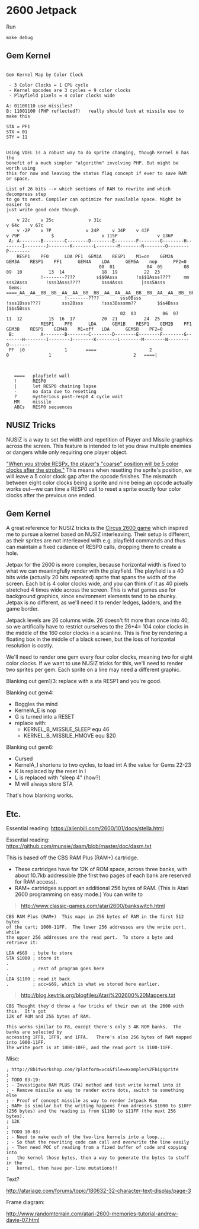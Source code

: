 # 2600 Jetpack

Run

```
make debug
```

## Gem Kernel

```

Gem Kernel Map by Color Clock

 - 3 Color Clocks = 1 CPU cycle
 - Kernel opcodes are 3 cycles = 9 color clocks
 - Playfield pixels = 4 color clocks wide

A: 01100110 use missiles?
B: 11001100 (PHP reflected?)   really should look at missile use to make this

STA = PF1
STX = 01
STY = 11


Using VDEL is a robust way to do sprite changing, though Kernel B has the
benefit of a much simpler "algorithm" involving PHP. But might be worth using
this for now and leaving the status flag concept if ever to save RAM or space.

List of 26 bits --> which sections of RAM to rewrite and which decompress step
to go to next. Compiler can optimize for available space. Might be easier to
just write good code though.

    v 22c    v 25c             v 31c                                                                                              v 64c    v 67c
    v -2P    v 7P             v 24P     v 34P    v 43P                               v 79P            $                  v 115P               v 136P
 A: A--------B--------C--------D--------E--------F--------G--------H--------I--------J--------K--------L--------M--------N--------O--------P--------
    RESP1    PF0      LDA PF1  GEM1A    RESP1    M1=on    GEM2A    GEM3A    RESP1    PF1      GEM4A    LDA      GEM5A    nop      PF2=0
                                   00  01            04  05        08  09  10          13  14              18  19          22  23         
             !--------????        s$$0Asss       !s$$1Asss????     mm sss2Asss       !sss3Asss????        sss4Asss       |sss5Asss        
 Gems:                        ====_AA__AA__BB__BB__AA__AA__BB__BB__AA__AA__AA__BB__BB__AA__AA__BB__BB__BB__AA__AA__BB__BB__AA__AA__BB__BB_====
                      !--------????        sss0Bsss       !sss1Bsss????        sss2Bsss       !sss3Bsssmm??        $$s4Bsss       |$$s5Bsss
                                           02  03          06  07              11  12          15  16  17          20  21          24  25 
             RESP1    PF0      LDA      GEM1B    RESP1    GEM2B    PF1      GEM3B    RESP1    GEM4B    M1=off   LDA      GEM5B    PF2=0
 B:          A--------B--------C--------D--------E--------F--------G--------H--------I--------J--------K--------L--------M--------N--------O--------
 PF  |0               1       ====                    2                               0               1                               2   ====|



   ====   playfield wall
   !      RESP0 
   |      let RESP0 chaining lapse
   -      no data due to resetting
   ?      mysterious post-resp0 4 cycle wait
   MM     missile
   ABCs   RESP0 sequences

```

## NUSIZ Tricks

NUSIZ is a way to set the width and repetition of Player and Missile graphics
across the screen. This feature is intended to let you draw multiple enemies
or dangers while only requiring one player object.

["When you strobe RESPx, the player's "coarse" position will be 5 color clocks
after the
strobe."](http://atariage.com/forums/topic/239890-respx-nusizx-and-player-positioning/)
This means when resetting the sprite's position, we will leave a 5 color clock
gap after the opcode finishes. The mismatch between eight color clocks being a
sprite and nine being an opcode actually works out—we can time a RESP0 call to
reset a sprite exactly four color clocks after the previous one ended.

## Gem Kernel

A great reference for NUSIZ tricks is the [Circus 2600
game](http://atariage.com/forums/topic/207391-circus-atariage-2600/) which
inspired me to pursue a kernel based on NUSIZ interleaving. Their setup is
different, as their sprites are not interleaved with e.g. playfield commands and
thus can maintain a fixed cadance of RESP0 calls, dropping them to create a
hole.

Jetpax for the 2600 is more complex, because horizontal width is fixed to what
we can meaningfully render with the playfield. The playfield is a 40 bits wide
(actually 20 bits repeated) sprite that spans the width of the screen. Each bit
is 4 color clocks wide, and you can think of it as 40 pixels stretched 4 times
wide across the screen. This is what games use for background graphics, since
environment elements tend to be chunky. Jetpax is no different, as we'll need it
to render ledges, ladders, and the game border.

Jetpack levels are 26 columns wide. 26 doesn't fit more than once into 40, so we
artifically have to restrict ourselves to the 26*4= 104 color clocks in the
middle of the 160 color clocks in a scanline. This is fine by rendering a
floating box in the middle of a black screen, but the loss of horizontal
resolution is costly.

We'll need to render one gem every four color clocks,
meaning two for eight color clocks. If we want to use NUSIZ tricks for this,
we'll need to render two sprites per gem. Each sprite on a line may need a
different graphic.

Blanking out gem1/3:
   replace with a sta RESP1 and you're good.


Blanking out gem4:

* Boggles the mind
* KernelA_E is nop
* G is turned into a RESET
* replace with:
  * KERNEL_B_MISSILE_SLEEP equ 46
  * KERNEL_B_MISSILE_HMOVE equ $20

Blanking out gem6:

* Cursed
* KernelA_I shortens to two cycles, to load int A the value for Gems 22-23
* K is replaced by the reset in I
* L is replaced with "sleep 4" (how?)
* M will always store STA

That's how blanking works.

## Etc.

Essential reading: https://alienbill.com/2600/101/docs/stella.html

Essential reading: https://github.com/munsie/dasm/blob/master/doc/dasm.txt 

This is based off the CBS RAM Plus (RAM+) cartridge.

* These cartridges have for 12K of ROM space, across three banks, with about
  10.7kb addressible (the first two pages of each bank are reserved for RAM
  access).
* RAM+ cartridges support an additional 256 bytes of RAM. (This is Atari 2600
  programming on easy mode.) You can write to 

> http://www.classic-games.com/atari2600/bankswitch.html
```
CBS RAM Plus (RAM+)  This maps in 256 bytes of RAM in the first 512 bytes
of the cart; 1000-11FF.  The lower 256 addresses are the write port, while
the upper 256 addresses are the read port.  To store a byte and retrieve it:

LDA #$69  ; byte to store
STA $1000 ; store it
.
.         ; rest of program goes here
.
LDA $1100 ; read it back
.         ; acc=$69, which is what we stored here earlier.
```

> http://blog.kevtris.org/blogfiles/Atari%202600%20Mappers.txt
```
CBS Thought they'd throw a few tricks of their own at the 2600 with this.  It's got
12K of ROM and 256 bytes of RAM.

This works similar to F8, except there's only 3 4K ROM banks.  The banks are selected by
accessing 1FF8, 1FF9, and 1FFA.   There's also 256 bytes of RAM mapped into 1000-11FF.
The write port is at 1000-10FF, and the read port is 1100-11FF.
```

Misc:

```
; http://8bitworkshop.com/?platform=vcs&file=examples%2Fbigsprite
;
; TODO 03-19:
; - Investigate RAM PLUS (FA) method and test write kernel into it
; - Remove missile as way to render extra dots, switch to something else
; - Proof of concept missile as way to render Jetpack Man
; RAM+ is similar but the writing happens from adresses $1000 to $10FF (256 bytes) and the reading is from $1100 to $11FF (the next 256 bytes).
; 12K
;
; TODO 10-03:
; - Need to make each of the two-line kernels into a loop...
; - So that the rewriting code can call and overwrite the line easily
; - Then need POC of reading from a fixed buffer of code and copying into
;   the kernel those bytes, then a way to generate the bytes to stuff in the
;   kernel, then have per-line mutations!!
```

Text?

http://atariage.com/forums/topic/180632-32-character-text-display/page-3

Frame diagram:

http://www.randomterrain.com/atari-2600-memories-tutorial-andrew-davie-07.html

